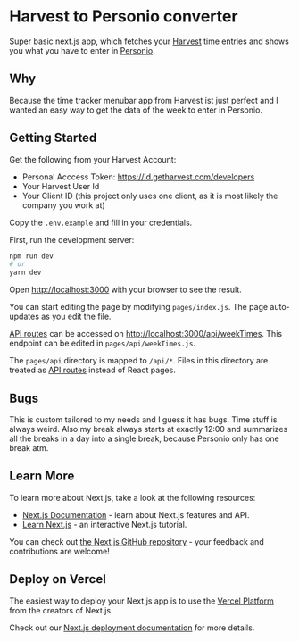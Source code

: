# Harvest to Personio converter

Super basic next.js app, which fetches your [Harvest](https://www.getharvest.com/) time entries and shows you what you have to enter in [Personio](https://www.personio.de/).

## Why

Because the time tracker menubar app from Harvest ist just perfect and I wanted an easy way to get the data of the week to enter in Personio.
## Getting Started

Get the following from your Harvest Account:

- Personal Acccess Token: https://id.getharvest.com/developers
- Your Harvest User Id
- Your Client ID (this project only uses one client, as it is most likely the company you work at)

Copy the `.env.example` and fill in your credentials.

First, run the development server:

```bash
npm run dev
# or
yarn dev
```

Open [http://localhost:3000](http://localhost:3000) with your browser to see the result.

You can start editing the page by modifying `pages/index.js`. The page auto-updates as you edit the file.

[API routes](https://nextjs.org/docs/api-routes/introduction) can be accessed on [http://localhost:3000/api/weekTimes](http://localhost:3000/api/weekTimes). This endpoint can be edited in `pages/api/weekTimes.js`.

The `pages/api` directory is mapped to `/api/*`. Files in this directory are treated as [API routes](https://nextjs.org/docs/api-routes/introduction) instead of React pages.

## Bugs

This is custom tailored to my needs and I guess it has bugs. Time stuff is always weird. Also my break always starts at exactly 12:00 and summarizes all the breaks in a day into a single break, because Personio only has one break atm.

## Learn More

To learn more about Next.js, take a look at the following resources:

- [Next.js Documentation](https://nextjs.org/docs) - learn about Next.js features and API.
- [Learn Next.js](https://nextjs.org/learn) - an interactive Next.js tutorial.

You can check out [the Next.js GitHub repository](https://github.com/vercel/next.js/) - your feedback and contributions are welcome!

## Deploy on Vercel

The easiest way to deploy your Next.js app is to use the [Vercel Platform](https://vercel.com/new?utm_medium=default-template&filter=next.js&utm_source=create-next-app&utm_campaign=create-next-app-readme) from the creators of Next.js.

Check out our [Next.js deployment documentation](https://nextjs.org/docs/deployment) for more details.
